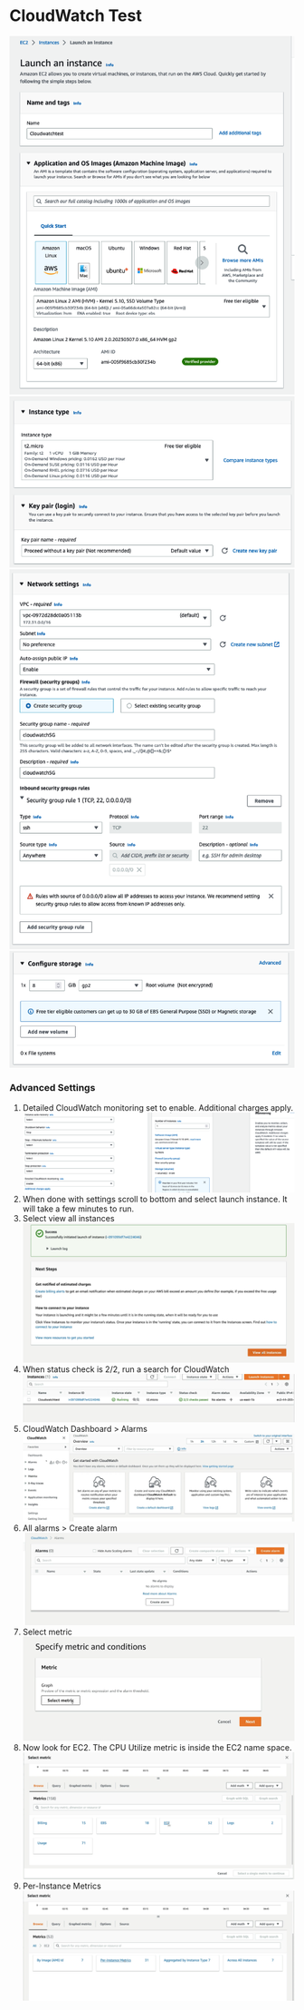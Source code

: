 # CloudWatch Test
![cw_04](../assets/cw_04.png)
![cw_05](../assets/cw_05.png)
![cw_06](../assets/cw_06.png)
![cw_07](../assets/cw_07.png)
### Advanced Settings
1. Detailed CloudWatch monitoring set to enable.  Additional charges apply.
![cw_08](../assets/cw_08.png)
2. When done with settings scroll to bottom and select launch instance.  It will take a few minutes to run.
3. Select view all instances
![cw_09](../assets/cw_09.png)
4. When status check is 2/2, run a search for CloudWatch
![cw_10](../assets/cw_10.png)
5. CloudWatch Dashboard > Alarms 
![cw_11](../assets/cw_11.png)
6. All alarms > Create alarm
![cw_12](../assets/cw_12.png)
7. Select metric
![cw_13](../assets/cw_13.png)
8. Now look for EC2.  The CPU Utilize metric is inside the EC2 name space.
![cw_14](../assets/cw_14.png)
9. Per-Instance Metrics
![cw_15](../assets/cw_15.png)